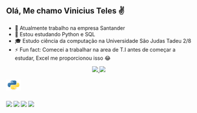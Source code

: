 ## Olá, Me chamo Vinicius Teles ✌

- 🔭 Atualmente trabalho na empresa Santander
- 🌱 Estou estudando Python e SQL
- 🎓 Estudo ciência da computação na Universidade São Judas Tadeu 2/8
- ⚡ Fun fact: Comecei a trabalhar na area de T.I antes de começar a estudar, Excel me proporcionou isso 😂

<div align="center">
  <a href="https://github.com/ViniciusTeleSS">
  <img height="180em" src="https://github-readme-stats.vercel.app/api?username=ViniciusTeleSS&show_icons=true&theme=dark&include_all_commits=true&count_private=true"/>
  <img height="180em" src="https://github-readme-stats.vercel.app/api/top-langs/?username=ViniciusTeleSS&layout=compact&langs_count=7&theme=dark"/>
</div>

</div>
<div style="display: inline_block"><br>
  <img align="center" alt="Rafa-Python" height="30" width="40" src="https://raw.githubusercontent.com/devicons/devicon/master/icons/python/python-original.svg">
</div>

##

<div>
  <a href="mailto:vinitelessilva@gmail.com"><img src="https://img.shields.io/badge/-Gmail-%23333?style=for-the-badge&logo=gmail&logoColor=red" target="_blank"></a>
  <a href="mailto:vinitelessilva@hotmail.com"><img src="https://img.shields.io/badge/Microsoft_Outlook-0078D4?style=for-the-badge&logo=microsoft-outlook&logoColor=white" target="_blank"></a>
  <a href="https://www.linkedin.com/in/viniciusteles44/" target="_blank"><img src="https://img.shields.io/badge/-LinkedIn-%230077B5?style=for-the-badge&logo=linkedin&logoColor=white" target="_blank"></a> 
  <a href="https://www.instagram.com/viniteleshue/" target="_blank"><img src="https://img.shields.io/badge/-Instagram-%23E4405F?style=for-the-badge&logo=instagram&logoColor=white" target="_blank"></a>
</div>
